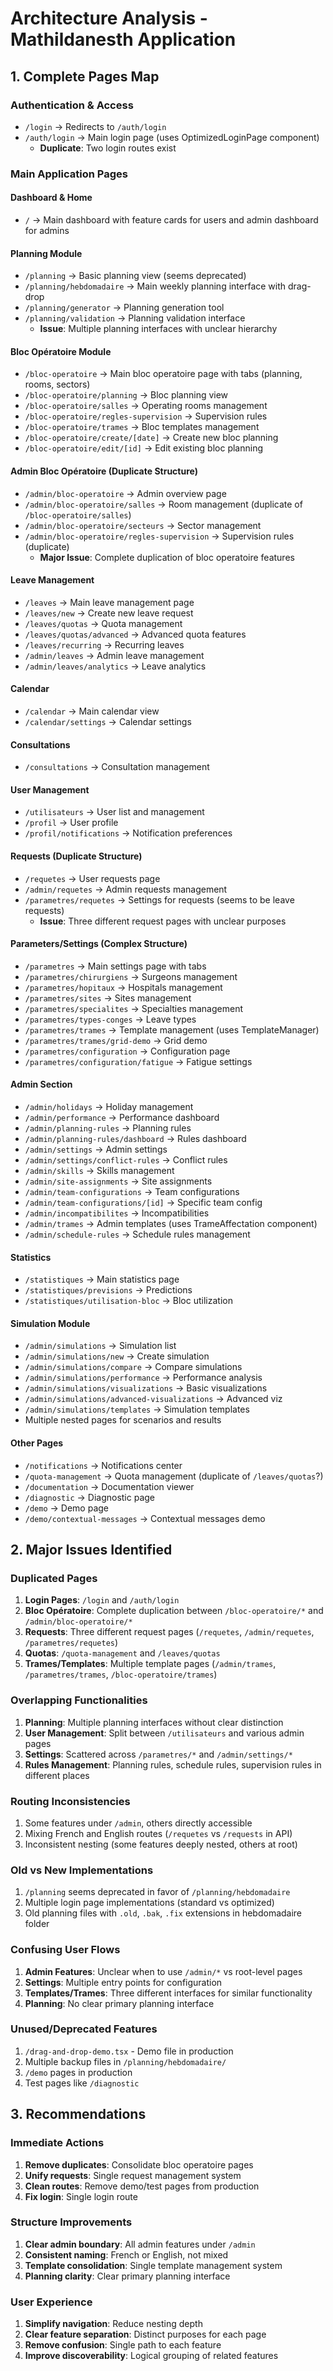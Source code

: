 # Architecture Analysis - Mathildanesth Application

## 1. Complete Pages Map

### Authentication & Access
- `/login` → Redirects to `/auth/login`
- `/auth/login` → Main login page (uses OptimizedLoginPage component)
  - **Duplicate**: Two login routes exist

### Main Application Pages

#### Dashboard & Home
- `/` → Main dashboard with feature cards for users and admin dashboard for admins

#### Planning Module
- `/planning` → Basic planning view (seems deprecated)
- `/planning/hebdomadaire` → Main weekly planning interface with drag-drop
- `/planning/generator` → Planning generation tool
- `/planning/validation` → Planning validation interface
  - **Issue**: Multiple planning interfaces with unclear hierarchy

#### Bloc Opératoire Module
- `/bloc-operatoire` → Main bloc operatoire page with tabs (planning, rooms, sectors)
- `/bloc-operatoire/planning` → Bloc planning view
- `/bloc-operatoire/salles` → Operating rooms management
- `/bloc-operatoire/regles-supervision` → Supervision rules
- `/bloc-operatoire/trames` → Bloc templates management
- `/bloc-operatoire/create/[date]` → Create new bloc planning
- `/bloc-operatoire/edit/[id]` → Edit existing bloc planning

#### Admin Bloc Opératoire (Duplicate Structure)
- `/admin/bloc-operatoire` → Admin overview page
- `/admin/bloc-operatoire/salles` → Room management (duplicate of `/bloc-operatoire/salles`)
- `/admin/bloc-operatoire/secteurs` → Sector management
- `/admin/bloc-operatoire/regles-supervision` → Supervision rules (duplicate)
  - **Major Issue**: Complete duplication of bloc operatoire features

#### Leave Management
- `/leaves` → Main leave management page
- `/leaves/new` → Create new leave request
- `/leaves/quotas` → Quota management
- `/leaves/quotas/advanced` → Advanced quota features
- `/leaves/recurring` → Recurring leaves
- `/admin/leaves` → Admin leave management
- `/admin/leaves/analytics` → Leave analytics

#### Calendar
- `/calendar` → Main calendar view
- `/calendar/settings` → Calendar settings

#### Consultations
- `/consultations` → Consultation management

#### User Management
- `/utilisateurs` → User list and management
- `/profil` → User profile
- `/profil/notifications` → Notification preferences

#### Requests (Duplicate Structure)
- `/requetes` → User requests page
- `/admin/requetes` → Admin requests management
- `/parametres/requetes` → Settings for requests (seems to be leave requests)
  - **Issue**: Three different request pages with unclear purposes

#### Parameters/Settings (Complex Structure)
- `/parametres` → Main settings page with tabs
- `/parametres/chirurgiens` → Surgeons management
- `/parametres/hopitaux` → Hospitals management
- `/parametres/sites` → Sites management
- `/parametres/specialites` → Specialties management
- `/parametres/types-conges` → Leave types
- `/parametres/trames` → Template management (uses TemplateManager)
- `/parametres/trames/grid-demo` → Grid demo
- `/parametres/configuration` → Configuration page
- `/parametres/configuration/fatigue` → Fatigue settings

#### Admin Section
- `/admin/holidays` → Holiday management
- `/admin/performance` → Performance dashboard
- `/admin/planning-rules` → Planning rules
- `/admin/planning-rules/dashboard` → Rules dashboard
- `/admin/settings` → Admin settings
- `/admin/settings/conflict-rules` → Conflict rules
- `/admin/skills` → Skills management
- `/admin/site-assignments` → Site assignments
- `/admin/team-configurations` → Team configurations
- `/admin/team-configurations/[id]` → Specific team config
- `/admin/incompatibilites` → Incompatibilities
- `/admin/trames` → Admin templates (uses TrameAffectation component)
- `/admin/schedule-rules` → Schedule rules management

#### Statistics
- `/statistiques` → Main statistics page
- `/statistiques/previsions` → Predictions
- `/statistiques/utilisation-bloc` → Bloc utilization

#### Simulation Module
- `/admin/simulations` → Simulation list
- `/admin/simulations/new` → Create simulation
- `/admin/simulations/compare` → Compare simulations
- `/admin/simulations/performance` → Performance analysis
- `/admin/simulations/visualizations` → Basic visualizations
- `/admin/simulations/advanced-visualizations` → Advanced viz
- `/admin/simulations/templates` → Simulation templates
- Multiple nested pages for scenarios and results

#### Other Pages
- `/notifications` → Notifications center
- `/quota-management` → Quota management (duplicate of `/leaves/quotas`?)
- `/documentation` → Documentation viewer
- `/diagnostic` → Diagnostic page
- `/demo` → Demo page
- `/demo/contextual-messages` → Contextual messages demo

## 2. Major Issues Identified

### Duplicated Pages
1. **Login Pages**: `/login` and `/auth/login`
2. **Bloc Opératoire**: Complete duplication between `/bloc-operatoire/*` and `/admin/bloc-operatoire/*`
3. **Requests**: Three different request pages (`/requetes`, `/admin/requetes`, `/parametres/requetes`)
4. **Quotas**: `/quota-management` and `/leaves/quotas`
5. **Trames/Templates**: Multiple template pages (`/admin/trames`, `/parametres/trames`, `/bloc-operatoire/trames`)

### Overlapping Functionalities
1. **Planning**: Multiple planning interfaces without clear distinction
2. **User Management**: Split between `/utilisateurs` and various admin pages
3. **Settings**: Scattered across `/parametres/*` and `/admin/settings/*`
4. **Rules Management**: Planning rules, schedule rules, supervision rules in different places

### Routing Inconsistencies
1. Some features under `/admin`, others directly accessible
2. Mixing French and English routes (`/requetes` vs `/requests` in API)
3. Inconsistent nesting (some features deeply nested, others at root)

### Old vs New Implementations
1. `/planning` seems deprecated in favor of `/planning/hebdomadaire`
2. Multiple login page implementations (standard vs optimized)
3. Old planning files with `.old`, `.bak`, `.fix` extensions in hebdomadaire folder

### Confusing User Flows
1. **Admin Features**: Unclear when to use `/admin/*` vs root-level pages
2. **Settings**: Multiple entry points for configuration
3. **Templates/Trames**: Three different interfaces for similar functionality
4. **Planning**: No clear primary planning interface

### Unused/Deprecated Features
1. `/drag-and-drop-demo.tsx` - Demo file in production
2. Multiple backup files in `/planning/hebdomadaire/`
3. `/demo` pages in production
4. Test pages like `/diagnostic`

## 3. Recommendations

### Immediate Actions
1. **Remove duplicates**: Consolidate bloc operatoire pages
2. **Unify requests**: Single request management system
3. **Clean routes**: Remove demo/test pages from production
4. **Fix login**: Single login route

### Structure Improvements
1. **Clear admin boundary**: All admin features under `/admin`
2. **Consistent naming**: French or English, not mixed
3. **Template consolidation**: Single template management system
4. **Planning clarity**: Clear primary planning interface

### User Experience
1. **Simplify navigation**: Reduce nesting depth
2. **Clear feature separation**: Distinct purposes for each page
3. **Remove confusion**: Single path to each feature
4. **Improve discoverability**: Logical grouping of related features